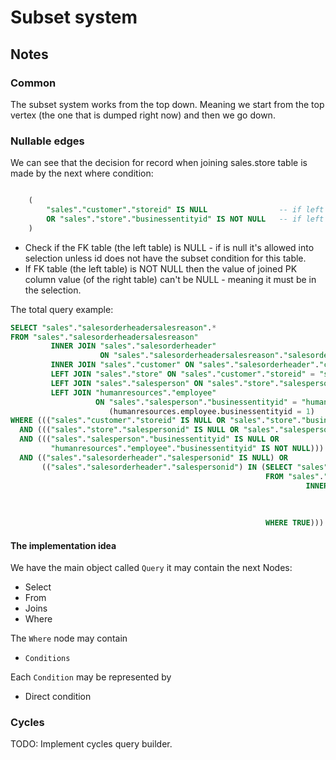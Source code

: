 # Subset system

## Notes

### Common

The subset system works from the top down. Meaning we start from the top vertex (the one that is dumped right now)
and then we go down.

### Nullable edges

We can see that the decision for record when joining sales.store table is made by the next where condition:

```sql

    (
        "sales"."customer"."storeid" IS NULL 				-- if left table is null ok - we proceed
        OR "sales"."store"."businessentityid" IS NOT NULL 	-- if left table is not null then the right table must be not null too.
    )

```

* Check if the FK table (the left table) is NULL - if is null it's allowed into selection unless
  id does not have the subset condition for this table.
* If FK table (the left table) is NOT NULL then the value of joined PK column value (of the right table)
  can't be NULL - meaning it must be in the selection.


The total query example:

```sql
SELECT "sales"."salesorderheadersalesreason".*
FROM "sales"."salesorderheadersalesreason"
         INNER JOIN "sales"."salesorderheader"
                    ON "sales"."salesorderheadersalesreason"."salesorderid" = "sales"."salesorderheader"."salesorderid"
         INNER JOIN "sales"."customer" ON "sales"."salesorderheader"."customerid" = "sales"."customer"."customerid"
         LEFT JOIN "sales"."store" ON "sales"."customer"."storeid" = "sales"."store"."businessentityid"
         LEFT JOIN "sales"."salesperson" ON "sales"."store"."salespersonid" = "sales"."salesperson"."businessentityid"
         LEFT JOIN "humanresources"."employee"
                   ON "sales"."salesperson"."businessentityid" = "humanresources"."employee"."businessentityid" AND
                      (humanresources.employee.businessentityid = 1)
WHERE ((("sales"."customer"."storeid" IS NULL OR "sales"."store"."businessentityid" IS NOT NULL)))
  AND ((("sales"."store"."salespersonid" IS NULL OR "sales"."salesperson"."businessentityid" IS NOT NULL)))
  AND ((("sales"."salesperson"."businessentityid" IS NULL OR
         "humanresources"."employee"."businessentityid" IS NOT NULL)))
  AND (("sales"."salesorderheader"."salespersonid" IS NULL) OR
       (("sales"."salesorderheader"."salespersonid") IN (SELECT "sales"."salesperson"."businessentityid"
                                                         FROM "sales"."salesperson"
                                                                  INNER JOIN "humanresources"."employee"
                                                                             ON "sales"."salesperson"."businessentityid" =
                                                                                "humanresources"."employee"."businessentityid" AND
                                                                                (humanresources.employee.businessentityid = 1)
                                                         WHERE TRUE)))
```

#### The implementation idea

We have the main object called `Query` it may contain the next Nodes:
* Select
* From
* Joins
* Where

The `Where` node may contain
* `Conditions`

Each `Condition` may be represented by 
* Direct condition

### Cycles

TODO: Implement cycles query builder.
